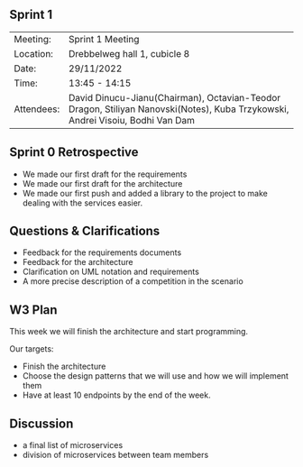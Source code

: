 ## Sprint 1

|   |                                                                                                                            |
|---|----------------------------------------------------------------------------------------------------------------------------|
| Meeting: | Sprint 1 Meeting                                                                                                          |
| Location:| Drebbelweg hall 1, cubicle 8                                                                                                   |
|Date:| 29/11/2022                                                                                                                 |
|Time: |13:45 - 14:15|                                                                                                            |
|Attendees: | David Dinucu-Jianu(Chairman), Octavian-Teodor Dragon, Stiliyan Nanovski(Notes), Kuba Trzykowski, Andrei Visoiu, Bodhi Van Dam  |

## Sprint 0 Retrospective
- We made our first draft for the requirements
- We made our first draft for the architecture
- We made our first push and added a library to the project to make dealing with the services easier.

## Questions & Clarifications

- Feedback for the requirements documents
- Feedback for the architecture
- Clarification on UML notation and requirements
- A more precise description of a competition in the scenario

## W3 Plan

This week we will finish the architecture and start programming.

Our targets:
- Finish the architecture
- Choose the design patterns that we will use and how we will implement them
- Have at least 10 endpoints by the end of the week.

## Discussion
- a final list of microservices
- division of microservices between team members